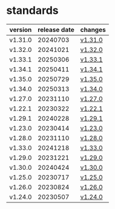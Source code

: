 # standards	


|version|release date|changes|
|---|---|---|
|v1.31.0|20240703|[v1.31.0](./v1.31.0-20240703.md)|
|v1.32.0|20241021|[v1.32.0](./v1.32.0-20241021.md)|
|v1.33.1|20250306|[v1.33.1](./v1.33.1-20250306.md)|
|v1.34.1|20250411|[v1.34.1](./v1.34.1-20250411.md)|
|v1.35.0|20250729|[v1.35.0](./v1.35.0-20250729.md)|
|v1.34.0|20250313|[v1.34.0](./v1.34.0-20250313.md)|
|v1.27.0|20231110|[v1.27.0](./v1.27.0-20231110.md)|
|v1.22.1|20230322|[v1.22.1](./v1.22.1-20230322.md)|
|v1.29.1|20240228|[v1.29.1](./v1.29.1-20240228.md)|
|v1.23.0|20230414|[v1.23.0](./v1.23.0-20230414.md)|
|v1.28.0|20231110|[v1.28.0](./v1.28.0-20231110.md)|
|v1.33.0|20241218|[v1.33.0](./v1.33.0-20241218.md)|
|v1.29.0|20231221|[v1.29.0](./v1.29.0-20231221.md)|
|v1.30.0|20240424|[v1.30.0](./v1.30.0-20240424.md)|
|v1.25.0|20230717|[v1.25.0](./v1.25.0-20230717.md)|
|v1.26.0|20230824|[v1.26.0](./v1.26.0-20230824.md)|
|v1.24.0|20230507|[v1.24.0](./v1.24.0-20230507.md)|

